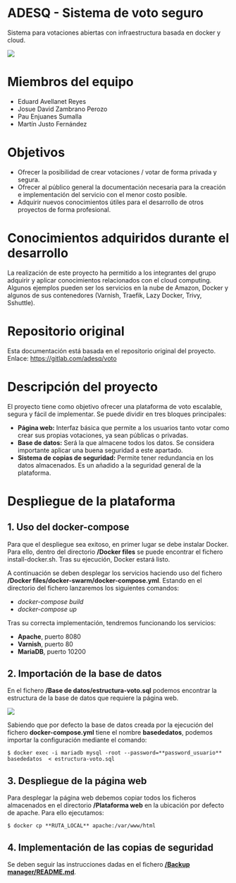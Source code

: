 # ADESQ - Sistema de voto seguro
 Sistema para votaciones abiertas con infraestructura basada en docker y cloud.
 
![](https://i.ibb.co/CnghcXY/Imagen1.png)

# Miembros del equipo
 - Eduard Avellanet Reyes
 - Josue David Zambrano Perozo 
 - Pau Enjuanes Sumalla
 - Martín Justo Fernández

# Objetivos
 - Ofrecer la posibilidad de crear votaciones / votar de forma privada y segura.
 - Ofrecer al público general la documentación necesaria para la creación e implementación del servicio con el menor costo posible.
 - Adquirir nuevos conocimientos útiles para el desarrollo de otros proyectos de forma profesional.

# Conocimientos adquiridos durante el desarrollo
La realización de este proyecto ha permitido a los integrantes del grupo adquirir y aplicar conocimientos relacionados con el cloud computing. Algunos ejemplos pueden ser los servicios en la nube de Amazon, Docker y algunos de sus contenedores (Varnish, Traefik, Lazy Docker, Trivy, Sshuttle).

# Repositorio original
Esta documentación está basada en el repositorio original del proyecto.
Enlace: https://gitlab.com/adesq/voto

# Descripción del proyecto
El proyecto tiene como objetivo ofrecer una plataforma de voto escalable, segura y fácil de implementar. Se puede dividir en tres bloques principales:
 - **Página web:** Interfaz básica que permite a los usuarios tanto votar como crear sus propias votaciones, ya sean públicas o privadas.
 - **Base de datos:** Será la que almacene todos los datos. Se considera importante aplicar una buena seguridad a este apartado.
 - **Sistema de copias de seguridad:** Permite tener redundancia en los datos almacenados. Es un añadido a la seguridad general de la plataforma.


# Despliegue de la plataforma
## 1. Uso del docker-compose
Para que el despliegue sea exitoso, en primer lugar se debe instalar Docker. Para ello, dentro del directorio **/Docker files** se puede encontrar el fichero install-docker.sh. Tras su ejecución, Docker estará listo.

A continuación se deben desplegar los servicios haciendo uso del fichero **/Docker files/docker-swarm/docker-compose.yml**. Estando en el directorio del fichero lanzaremos los siguientes comandos:
- *docker-compose build*
- *docker-compose up*

Tras su correcta implementación, tendremos funcionando los servicios:
- **Apache**, puerto 8080
- **Varnish**, puerto 80
- **MariaDB**, puerto 10200

## 2. Importación de la base de datos
En el fichero **/Base de datos/estructura-voto.sql** podemos encontrar la estructura de la base de datos que requiere la página web.

![](https://i.ibb.co/chbQ6Gr/Imagen2.png)

Sabiendo que por defecto la base de datos creada por la ejecución del fichero **docker-compose.yml** tiene el nombre **basededatos**, podemos importar la configuración mediante el comando:

`$ docker exec -i mariadb mysql -root --password=**password_usuario** basededatos  < estructura-voto.sql`

## 3. Despliegue de la página web
Para desplegar la página web debemos copiar todos los ficheros almacenados en el directorio **/Plataforma web** en la ubicación por defecto de apache. Para ello ejecutamos:

`$ docker cp **RUTA_LOCAL** apache:/var/www/html`

## 4. Implementación de las copias de seguridad
Se deben seguir las instrucciones dadas en el fichero [**/Backup manager/README.md**](https://github.com/martinsio/ADEsq/tree/master/Backup%20manager "**/Backup manager/README.md**").